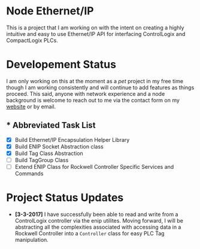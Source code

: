 # Node Ethernet/IP

This is a project that I am working on with the intent on creating a highly intuitive and easy to use Ethernet/IP API for interfacing ControlLogix and CompactLogix PLCs.

# Developement Status

I am only working on this at the moment as a *pet* project in my free time though I am working consistently and will continue to add features as things proceed. This said, anyone with network experience and a node background is welcome to reach out to me via the contact form on my [website](http://www.canaanseaton.com/) or by email.

## * Abbreviated Task List

- [x] Build Ethernet/IP Encapsulation Helper Library
- [x] Build ENIP Socket Abstraction class
- [x] Build Tag Class Abstraction
- [ ] Build TagGroup Class
- [ ] Extend ENIP Class for Rockwell Controller Specific Services and Commands

# Project Status Updates

- **[3-3-2017]** I have successfully been able to read and write from a ControlLogix controller via the enip utilites.  Moving forward, I will be abstracting all the complexities associated with accessing data in a Rockwell Controller into a `Controller` class for easy PLC Tag manipulation.
